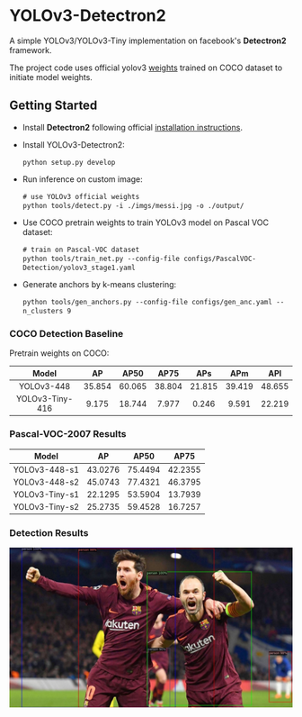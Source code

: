 # YOLOv3-Detectron2

A simple YOLOv3/YOLOv3-Tiny implementation on facebook's **Detectron2** framework.

The project code uses official yolov3 [weights](https://pjreddie.com/darknet/yolo/) trained on COCO dataset to initiate
model weights.

## Getting Started

- Install **Detectron2** following
  official [installation instructions](https://detectron2.readthedocs.io/en/latest/tutorials/install.html).
- Install YOLOv3-Detectron2:
  ```
  python setup.py develop
  ```

- Run inference on custom image:
  ```
  # use YOLOv3 official weights 
  python tools/detect.py -i ./imgs/messi.jpg -o ./output/
  ```

- Use COCO pretrain weights to train YOLOv3 model on Pascal VOC dataset:
  ```
  # train on Pascal-VOC dataset
  python tools/train_net.py --config-file configs/PascalVOC-Detection/yolov3_stage1.yaml 
  ```

- Generate anchors by k-means clustering:
  ```
  python tools/gen_anchors.py --config-file configs/gen_anc.yaml --n_clusters 9
  ```

### COCO Detection Baseline

Pretrain weights on COCO:

|      Model      |   AP   |  AP50  |  AP75  |  APs   |  APm   |  APl   |
|:---------------:|:------:|:------:|:------:|:------:|:------:|:------:|
|   YOLOv3-448    | 35.854 | 60.065 | 38.804 | 21.815 | 39.419 | 48.655 |
| YOLOv3-Tiny-416 | 9.175  | 18.744 | 7.977  | 0.246  | 9.591  | 22.219 |

### Pascal-VOC-2007 Results

|     Model      |   AP    |  AP50   |  AP75   | 
|:--------------:|:-------:|:-------:|:-------:|
| YOLOv3-448-s1  | 43.0276 | 75.4494 | 42.2355 |
| YOLOv3-448-s2  | 45.0743 | 77.4321 | 46.3795 |
| YOLOv3-Tiny-s1 | 22.1295 | 53.5904 | 13.7939 |
| YOLOv3-Tiny-s2 | 25.2735 | 59.4528 | 16.7257 |


### Detection Results

<img src="./imgs/messi_det.jpg" alt="messi" style="zoom:80%;" />